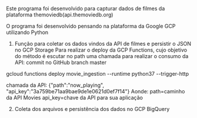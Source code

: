 Este programa foi desenvolvido para capturar dados de filmes da plataforma themoviedb(api.themoviedb.org)

O programa foi desenvolvido pensando na plataforma da Google GCP utilizando Python

1) Função para coletar os dados vindos da API de filmes e persistir o JSON no GCP Storage
Para realizar o deploy da GCP Functions, cujo objetivo do método é escutar no path uma chamada para realizar o consumo da API:
commit no GitHub branch master

gcloud functions deploy movie_ingestion --runtime python37 --trigger-http

chamada da API:
{"path":"now_playing", "api_key":"3a759be71aa9bae9de1e0621d0ef7f14"}
Aonde:
    path=caminho da API Movies
    api_key=chave da API para sua aplicação
    
2) Coleta dos arquivos e persistência dos dados no GCP BigQuery